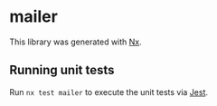 # mailer

This library was generated with [Nx](https://nx.dev).

## Running unit tests

Run `nx test mailer` to execute the unit tests via [Jest](https://jestjs.io).
